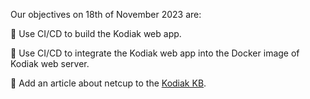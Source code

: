 Our objectives on 18th of November 2023 are:

:pencil: Use CI/CD to build the Kodiak web app.

:pencil: Use CI/CD to integrate the Kodiak web app into the Docker image of Kodiak web server. 

:pencil: Add an article about netcup to the [Kodiak KB](https://github.com/polarlabs/kodiak-kb).
